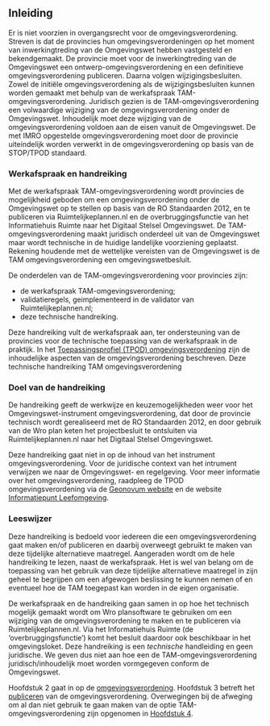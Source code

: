 ## Inleiding

Er is niet voorzien in overgangsrecht voor de omgevingsverordening. Streven is dat de provincies hun omgevingsverordeningen op het moment van inwerkingtreding van de Omgevingswet hebben vastgesteld en bekendgemaakt.
De provincie moet voor de inwerkingtreding van de Omgevingswet een ontwerp-omgevingsverordening en een definitieve omgevingsverordening publiceren. Daarna volgen wijzigingsbesluiten. Zowel de initiële omgevingsverordening als de wijzigingsbesluiten kunnen worden gemaakt met behulp van de werkafspraak TAM-omgevingsverordening. Juridisch gezien is de TAM-omgevingsverordening een volwaardige wijziging van de omgevingsverordening onder de Omgevingswet. Inhoudelijk moet deze wijziging van de omgevingsverordening voldoen aan de eisen vanuit de Omgevingswet. De met IMRO opgestelde omgevingsverordening moet door de provincie uiteindelijk worden verwerkt in de omgevingsverordening op basis van de STOP/TPOD standaard. 

### Werkafspraak en handreiking

Met de werkafspraak TAM-omgevingsverordening wordt provincies de mogelijkheid geboden om een omgevingsverordening onder de Omgevingswet op te stellen op basis van de RO Standaarden 2012, en te publiceren via Ruimtelijkeplannen.nl en de overbruggingsfunctie van het Informatiehuis Ruimte naar het Digitaal Stelsel Omgevingswet. De TAM-omgevingsverordening maakt juridisch onderdeel uit van de Omgevingswet maar wordt technische in de huidige landelijke voorziening geplaatst. Rekening houdende met de wettelijke vereisten van de Omgevingswet is de TAM omgevingsverordening een omgevingswetbesluit. 

De onderdelen van de TAM-omgevingsverordening voor provincies zijn: 
- de werkafspraak TAM-omgevingsverordening;
- validatieregels, geimplementeerd in de validator van Ruimtelijkeplannen.nl;
- deze technische handreiking.

Deze  handreiking vult de werkafspraak aan, ter ondersteuning van de provincies voor de technische toepassing van de werkafspraak in de praktijk. 
In het [Toepassingsprofiel (TPOD) omgevingsverordening](https://geonovum.github.io/TPOD/TPOD%20Omgevingsverordening/TPOD_omgevingsverordening_v2.0.1.pdf) zijn de inhoudelijke aspecten van de omgevingsverordening beschreven. Deze technische handreiking TAM omgevingsverordening

### Doel van de handreiking

De handreiking geeft de werkwijze en keuzemogelijkheden weer voor het Omgevingswet-instrument omgevingsverordening, dat door de provincie technisch wordt gerealiseerd met de RO Standaarden 2012, en door gebruik van de Wro plan keten het projectbesluit te ontsluiten via Ruimtelijkeplannen.nl naar het Digitaal Stelsel Omgevingswet.  

Deze handreiking gaat niet in op de inhoud van het instrument omgevingsverordening. Voor de juridische context van het intrument verwijzen we naar de Omgevingswet- en regelgeving. Voor meer informatie over het omgevingsverordening, raadpleeg de TPOD omgevingsverordening via de [Geonovum website](https://www.geonovum.nl/geo-standaarden/omgevingswet/STOPTPOD) en de website [Informatiepunt Leefomgeving](https://iplo.nl/regelgeving/instrumenten/omgevingsverordening/omgevingsverordening-digitaal-stelsel/). 

### Leeswijzer

Deze handreiking is bedoeld voor iedereen die een omgevingsverordening gaat maken en/of publiceren en daarbij overweegt gebruikt te maken van deze tijdelijke alternatieve maatregel. Aangeraden wordt om de hele handreiking te lezen, naast de werkafspraak. Het is wel van belang om de toepassing van het gebruik van deze tijdelijke alternatieve maatregel in zijn geheel te begrijpen om een afgewogen beslissing te kunnen nemen of en eventueel hoe de TAM toegepast kan worden in de eigen organisatie.

De werkafspraak en de handreiking gaan samen in op hoe het technisch mogelijk gemaakt wordt om Wro plansoftware te gebruiken om een wijziging van de omgevingsverordening te maken en te publiceren via Ruimtelijkeplannen.nl. Via het Informatiehuis Ruimte (de ‘overbruggingsfunctie’) komt het besluit daardoor ook beschikbaar in het omgevingsloket. Deze handreiking is een *technische* handleiding en geen juridische. We geven dus niet aan hoe een de TAM-omgevingsverordening juridisch/inhoudelijk moet worden vormgegeven conform de Omgevingswet. 

Hoofdstuk 2 gaat in op de [omgevingsverordening](#omgevingsverordening). Hoofdstuk 3 betreft het [publiceren](#publiceren) van de omgevingsverordening. Overwegingen bij de afweging om al dan niet gebruik te gaan maken van de optie TAM-omgevingsverordening zijn opgenomen in [Hoofdstuk 4](#aandachtspunten).

